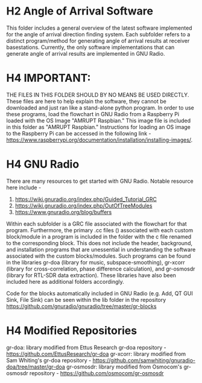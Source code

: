# H2 Angle of Arrival Software

This folder includes a general overview of the latest software implemented for the angle of arrival direction finding system. Each subfolder refers to a distinct program/method for generating angle of arrival results at receiver basestations. Currently, the only software implementations that can generate angle of arrival results are implemented in GNU Radio.

# H4 IMPORTANT: 
THE FILES IN THIS FOLDER SHOULD BY NO MEANS BE USED DIRECTLY. These files are here to help explain the software, they cannot be downloaded and just ran like a stand-alone python program. In order to use these programs, load the flowchart in GNU Radio from a Raspberry Pi loaded with the OS Image "AMRUPT Raspbian." This image file is included in this folder as "AMRUPT Raspbian." Instructions for loading an OS image to the Raspberry Pi can be accessed in the following link - https://www.raspberrypi.org/documentation/installation/installing-images/. 

# H4 GNU Radio
There are many resources to get started with GNU Radio. Notable resource here include -
1. https://wiki.gnuradio.org/index.php/Guided_Tutorial_GRC
2. https://wiki.gnuradio.org/index.php/OutOfTreeModules
3. https://www.gnuradio.org/blog/buffers

Within each subfolder is a GRC file associated with the flowchart for that program. Furthermore, the primary .cc files () associated with each custom block/module in a program is included in the folder with the c file renamed to the corresponding block. This does not include the header, background, and installation programs that are unessential in understanding the software associated with the custom blocks/modules. Such programs can be found in the libraries gr-doa (library for music, subspace-smoothing), gr-xcorr (library for cross-correlation, phase difference calculation), and gr-osmosdr (library for RTL-SDR data extraction). These libraries have also been included here as additional folders accordingly.

Code for the blocks automatically included in GNU Radio (e.g. Add, QT GUI Sink, File Sink) can be seen within the lib folder in the repository https://github.com/gnuradio/gnuradio/tree/master/gr-blocks 

# H4 Modified Repositories
gr-doa: library modified from Ettus Research gr-doa repository - https://github.com/EttusResearch/gr-doa
gr-xcorr: library modified from Sam Whiting's gr-doa repository - https://github.com/samwhiting/gnuradio-doa/tree/master/gr-doa 
gr-osmosdr: library modified from Osmocom's gr-osmosdr repository - https://github.com/osmocom/gr-osmosdr 

